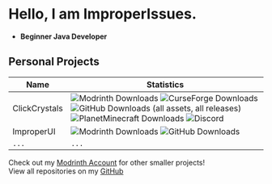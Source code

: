 # Hello, I am ImproperIssues.

- **Beginner Java Developer**

## Personal Projects
| Name | Statistics |
|------|------------|
| ClickCrystals | ![Modrinth Downloads](https://img.shields.io/modrinth/dt/clickcrystals?label=Modrinth&color=04b54b) ![CurseForge Downloads](https://img.shields.io/curseforge/dt/946253?label=CurseForge&color=orange) ![GitHub Downloads (all assets, all releases)](https://img.shields.io/github/downloads/itzispyder/clickcrystals/total?label=GitHub&color=blue) ![PlanetMinecraft Downloads](https://img.shields.io/badge/PlanetMC-8.2k-brightgreen) ![Discord](https://img.shields.io/discord/1095079504516493404?label=Discord&color=b434eb) |
| ImproperUI | ![Modrinth Downloads](https://img.shields.io/modrinth/dt/improperui?label=Modrinth&color=04b54b) ![GitHub Downloads](https://img.shields.io/github/downloads/itzispyder/improperui/total?label=GitHub&color=blue) |
| `...` | `...` |

Check out my [Modrinth Account](https://modrinth.com/user/ItziSpyder) for other smaller projects!
<br>
View all repositories on my [GitHub](https://github.com/itzispyder?tab=repositories)


